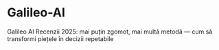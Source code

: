 # Galileo-AI
Galileo AI Recenzii 2025: mai puțin zgomot, mai multă metodă — cum să transformi piețele în decizii repetabile
